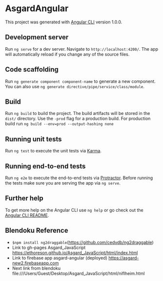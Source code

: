 # AsgardAngular

This project was generated with [Angular CLI](https://github.com/angular/angular-cli) version 1.0.0.

## Development server

Run `ng serve` for a dev server. Navigate to `http://localhost:4200/`. The app will automatically reload if you change any of the source files.

## Code scaffolding

Run `ng generate component component-name` to generate a new component. You can also use `ng generate directive/pipe/service/class/module`.

## Build

Run `ng build` to build the project. The build artifacts will be stored in the `dist/` directory. Use the `-prod` flag for a production build.
For production build run `ng build --env=prod --output-hashing none`

## Running unit tests

Run `ng test` to execute the unit tests via [Karma](https://karma-runner.github.io).

## Running end-to-end tests

Run `ng e2e` to execute the end-to-end tests via [Protractor](http://www.protractortest.org/).
Before running the tests make sure you are serving the app via `ng serve`.

## Further help

To get more help on the Angular CLI use `ng help` or go check out the [Angular CLI README](https://github.com/angular/angular-cli/blob/master/README.md).


## Blendoku Reference

* `$npm install ng2draggable`(https://github.com/cedvdb/ng2draggable)
* Link to gh-pages Asgard_JavaScript
https://ethoreson.github.io/Asgard_JavaScript/html/index.html
* Link to firebase app asgard-angular (deployed)
https://asgard-new2.firebaseapp.com
* Next link from blendoku file:///Users/Guest/Desktop/Asgard_JavaScript/html/niflheim.html

